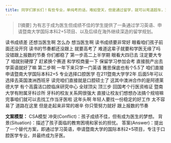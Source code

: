 ```yaml
---
title: 同学们家长们！有些专业，单纯考的话，难如登天，但是通过留学，就可以弯道超车，天花板专业就是这个，不服来辩！教育 
---
```

 > [!摘要]
为有志于成为医生但成绩不佳的学生提供了一条通过学习英语、申请暨南大学国际本科2+5项目、以及后续在海外继续深造的留学规划。

读书成绩差
还想当医生啊
怎么办
想当医生啊
读书成绩要非常好
眼看咱们孩子前面还没开窍
读书的节奏都还没跟上
就要高考了
难道这辈子就要和学医无缘了吗
没错跟上报数的节奏
你们都稳了
第一步高二上半学期
眼看大四已去
注定要大专了
咱就别硬撑了
赶紧换个赛道
和学校商量一下
保留学习参加会考
直接脱产出去学英语就好了嘛
第二步啊
一年下来只学一门英语
雅思保底也有个5.5了
咱们直接申请暨南大学国际本科2+5
专业选择口腔医学
在211暨南大学学2年
后面5年可以选择去英国澳洲西班牙
读完咱们直接就是口腔硕士了
这其中澳洲合作的是阿德莱德大学
有个高露洁口腔临床研究中心
全球顶尖
顶三步
回国考个行医资格证
暨南大学有附属牙科诊所
牙科的校友关系网很强大
直接让校友们想想办法搞个规培嘛
完事咱们就可以去找工作当牙医啦
这年头啊
年轻人要找一份稳定的好工作
太不容易了
道路在这里
但是走起来非常的艰辛
你只管努力就好
跟上报数的节奏

**文案模型：**
CSA模型
冲突(Conflict)：孩子成绩不佳，但有成为医生的梦想。
背景(Situation)：描述了孩子面临的教育困境和家长的担忧。
答案(Answer)：提出了一个替代方案，即通过学习英语，申请暨南大学的国际本科2+5项目，专注于口腔医学专业，并最终成为牙医。
